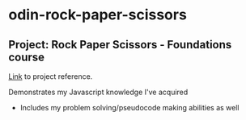 # odin-rock-paper-scissors

## Project: Rock Paper Scissors - Foundations course

[Link](https://www.theodinproject.com/lessons/foundations-rock-paper-scissors) to project reference.

Demonstrates my Javascript knowledge I've acquired

- Includes my problem solving/pseudocode making abilities as well
